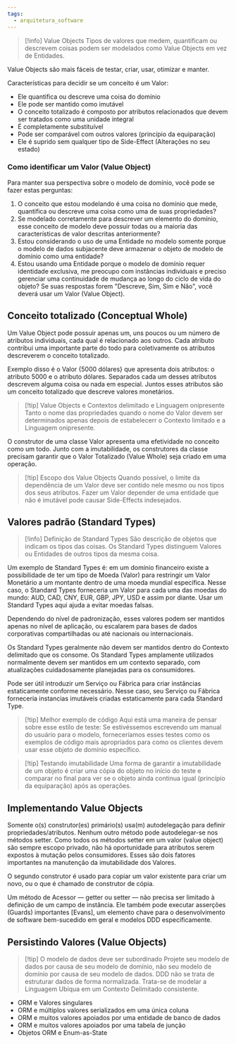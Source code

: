 ```yaml
---
tags:
  - arquitetura_software
---
```

> [!info] Value Objects
> Tipos de valores que medem, quantificam ou descrevem coisas podem ser modelados como Value Objects em vez de Entidades.

Value Objects são mais fáceis de testar, criar, usar, otimizar e manter.

Características para decidir se um conceito é um Valor:
- Ele quantifica ou descreve uma coisa do domínio
- Ele pode ser mantido como imutável
- O conceito totalizado é composto por atributos relacionados que devem ser tratados como uma unidade integral
- É completamente substituível
- Pode ser comparável com outros valores (princípio da equiparação)
- Ele é suprido sem qualquer tipo de Side-Effect (Alterações no seu estado)

### Como identificar um Valor (Value Object)

Para manter sua perspectiva sobre o modelo de domínio, você pode se fazer estas perguntas:
1. O conceito que estou modelando é uma coisa no domínio que mede, quantifica ou descreve uma coisa como uma de suas propriedades?
2. Se modelado corretamente para descrever um elemento do domínio, esse conceito de modelo deve possuir todas ou a maioria das características de valor descritas anteriormente?
3. Estou considerando o uso de uma Entidade no modelo somente porque o modelo de dados subjacente deve armazenar o objeto de modelo de domínio como uma entidade?
4. Estou usando uma Entidade porque o modelo de domínio requer identidade exclusiva, me preocupo com instâncias individuais e preciso gerenciar uma continuidade de mudança ao longo do ciclo de vida do objeto?
Se suas respostas forem "Descreve, Sim, Sim e Não", você deverá usar um Valor (Value Object).

## Conceito totalizado (Conceptual Whole)

Um Value Object pode possuir apenas um, uns poucos ou um número de atributos individuais, cada qual é relacionado aos outros. Cada atributo contribui uma importante parte do todo para coletivamente os atributos descreverem o conceito totalizado.

Exemplo disso é o Valor {5000 dólares} que apresenta dois atributos: o atributo 5000 e o atributo dólares. Separados cada um desses atributos descrevem alguma coisa ou nada em especial. Juntos esses atributos são um conceito totalizado que descreve valores monetários.

> [!tip] Value Objects e Contextos delimitado e Linguagem onipresente
> Tanto o nome das propriedades quando o nome do Valor devem ser determinados apenas depois de estabelecerr o Contexto limitado e a Linguagem onipresente.

O construtor de uma classe Valor apresenta uma efetividade no conceito como um todo. Junto com a imutabilidade, os construtores da classe precisam garantir que o Valor Totalizado (Value Whole) seja criado em uma operação.

> [!tip] Escopo dos Value Objects
> Quando possível, o limite da dependência de um Valor deve ser contido nele mesmo ou nos tipos dos seus atributos.
> Fazer um Valor depender de uma entidade que não é imutável pode causar Side-Effects indesejados.

## Valores padrão (Standard Types)

> [!info] Definição de Standard Types
> São descrição de objetos que indicam os tipos das coisas. Os Standard Types distinguem Valores ou Entidades de outros tipos da mesma coisa.

Um exemplo de Standard Types é: em um domínio financeiro existe a possibilidade de ter um tipo de Moeda (Valor) para restringir um Valor Monetário a um montante dentro de uma moeda mundial específica. Nesse caso, o Standard Types forneceria um Valor para cada uma das moedas do mundo: AUD, CAD, CNY, EUR, GBP, JPY, USD e assim por diante. Usar um Standard Types aqui ajuda a evitar moedas falsas.

Dependendo do nível de padronização, esses valores podem ser mantidos apenas no nível de aplicação, ou escalarem para bases de dados corporativas compartilhadas ou até nacionais ou internacionais.

Os Standard Types geralmente não devem ser mantidos dentro do Contexto delimitado que os consome. Os Standard Types amplamente utilizados normalmente devem ser mantidos em um contexto separado, com atualizações cuidadosamente planejadas para os consumidores.

Pode ser útil introduzir um Serviço ou Fábrica para criar instâncias estaticamente conforme necessário. Nesse caso, seu Serviço ou Fábrica forneceria instancias imutáveis criadas estaticamente para cada Standard Type.

> [!tip] Melhor exemplo de código
> Aqui está uma maneira de pensar sobre esse estilo de teste: Se estivéssemos escrevendo um manual do usuário para o modelo, forneceríamos esses testes como os exemplos de código mais apropriados para como os clientes devem usar esse objeto de domínio específico.

> [!tip] Testando imutabilidade
> Uma forma de garantir a imutabilidade de um objeto é criar uma cópia do objeto no início do teste e comparar no final para ver se o objeto ainda continua igual (princípio da equiparação) após as operações.


## Implementando Value Objects

Somente o(s) construtor(es) primário(s) usa(m) autodelegação para definir propriedades/atributos. Nenhum outro método pode autodelegar-se nos métodos setter. Como todos os métodos setter em um valor (value object) são sempre escopo privado, não há oportunidade para atributos serem expostos à mutação pelos consumidores. Esses são dois fatores importantes na manutenção da imutabilidade dos Valores.

O segundo construtor é usado para copiar um valor existente para criar um novo, ou o que é chamado de construtor de cópia.

Um método de Acessor — getter ou setter — não precisa ser limitado à definição de um campo de instância. Ele também pode executar asserções (Guards) importantes [Evans], um elemento chave para o desenvolvimento de software bem-sucedido em geral e modelos DDD especificamente.

## Persistindo Valores (Value Objects)

> [!tip] O modelo de dados deve ser subordinado
> Projete seu modelo de dados por causa de seu modelo de domínio, não seu modelo de domínio por causa de seu modelo de dados.
> DDD não se trata de estruturar dados de forma normalizada. Trata-se de modelar a Linguagem Ubíqua em um Contexto Delimitado consistente.

- ORM e Valores singulares
- ORM e múltiplos valores serializados em uma única coluna
- ORM e muitos valores apoiados por uma entidade de banco de dados
- ORM e muitos valores apoiados por uma tabela de junção
- Objetos ORM e Enum-as-State